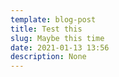 ```yaml
---
template: blog-post
title: Test this
slug: Maybe this time
date: 2021-01-13 13:56
description: None
---
```

>
